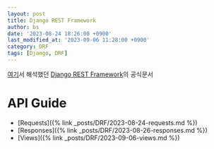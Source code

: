 ```yaml
---
layout: post
title: Django REST Framework
author: bs
date: '2023-08-24 18:26:00 +0900'
last_modified_at: '2023-09-06 11:28:00 +0900'
category: DRF
tags: [Django, DRF]
---
```


[여기](https://github.com/lemon-lime-honey/TIL/tree/main/drf)서 해석했던 [Django REST Framework](https://www.django-rest-framework.org/)의 공식문서

# API Guide
- [Requests]({% link _posts/DRF/2023-08-24-requests.md %})
- [Responses]({% link _posts/DRF/2023-08-26-responses.md %})
- [Views]({% link _posts/DRF/2023-09-06-views.md %})